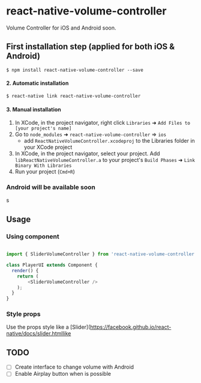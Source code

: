 # react-native-volume-controller
Volume Controller for iOS and Android soon.

## First installation step (applied for both iOS & Android)

`$ npm install react-native-volume-controller --save`

#### 2. Automatic installation

`$ react-native link react-native-volume-controller`

#### 3. Manual installation

1. In XCode, in the project navigator, right click `Libraries` ➜ `Add Files to [your project's name]`
2. Go to `node_modules` ➜ `react-native-volume-controller` => `ios`
   - add `ReactNativeVolumeController.xcodeproj` to the Libraries folder in your XCode project
3. In XCode, in the project navigator, select your project. Add `libReactNativeVolumeController.a` to your project's `Build Phases` ➜ `Link Binary With Libraries`
4. Run your project (`Cmd+R`)

### Android will be available soon
s
## Usage

### Using component

```javascript

import { SliderVolumeController } from 'react-native-volume-controller';

class PlayerUI extends Component {
  render() {
    return (
        <SliderVolumeController />
    );
  }
}
```

### Style props

Use the props style like a [Slider](https://facebook.github.io/react-native/docs/slider.htmllike

## TODO

- [ ] Create interface to change volume with Android
- [ ] Enable Airplay button when is possible
